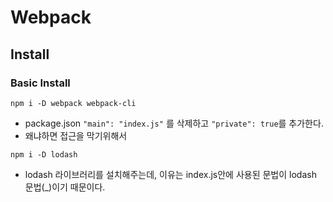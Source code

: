 # Webpack

## Install

### Basic Install

```shell
npm i -D webpack webpack-cli
```

- package.json `"main": "index.js"` 를 삭제하고 `"private": true`를 추가한다.
- 왜냐하면 접근을 막기위해서

```shell
npm i -D lodash
```

- lodash 라이브러리를 설치해주는데, 이유는 index.js안에 사용된 문법이 lodash 문법(\_)이기 때문이다.
